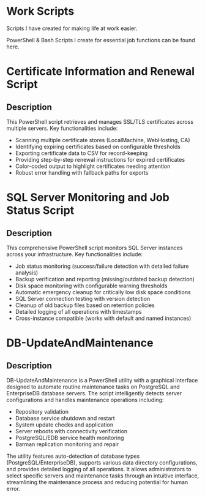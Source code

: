 # Work Scripts
Scripts I have created for making life at work easier.

PowerShell & Bash Scripts I create for essential job functions can be found here.

# Certificate Information and Renewal Script

## Description

This PowerShell script retrieves and manages SSL/TLS certificates across multiple servers. Key functionalities include:

- Scanning multiple certificate stores (LocalMachine, WebHosting, CA)
- Identifying expiring certificates based on configurable thresholds
- Exporting certificate data to CSV for record-keeping
- Providing step-by-step renewal instructions for expired certificates
- Color-coded output to highlight certificates needing attention
- Robust error handling with fallback paths for exports

# SQL Server Monitoring and Job Status Script

## Description

This comprehensive PowerShell script monitors SQL Server instances across your infrastructure. Key functionalities include:

- Job status monitoring (success/failure detection with detailed failure analysis)
- Backup verification and reporting (missing/outdated backup detection)
- Disk space monitoring with configurable warning thresholds
- Automatic emergency cleanup for critically low disk space conditions
- SQL Server connection testing with version detection
- Cleanup of old backup files based on retention policies
- Detailed logging of all operations with timestamps
- Cross-instance compatible (works with default and named instances)

# DB-UpdateAndMaintenance

## Description

DB-UpdateAndMaintenance is a PowerShell utility with a graphical interface designed to automate routine maintenance tasks on PostgreSQL and EnterpriseDB database servers. The script intelligently detects server configurations and handles maintenance operations including:

- Repository validation
- Database service shutdown and restart
- System update checks and application
- Server reboots with connectivity verification
- PostgreSQL/EDB service health monitoring
- Barman replication monitoring and repair

The utility features auto-detection of database types (PostgreSQL/EnterpriseDB), supports various data directory configurations, and provides detailed logging of all operations. It allows administrators to select specific servers and maintenance tasks through an intuitive interface, streamlining the maintenance process and reducing potential for human error.

